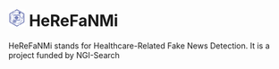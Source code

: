# <img src="./assests/logo.png" alt="drawing" style="width:30px;"/>  HeReFaNMi

HeReFaNMi stands for Healthcare-Related Fake News Detection. It is a project funded by NGI-Search 

